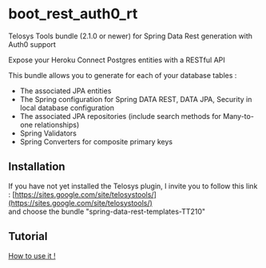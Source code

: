 boot_rest_auth0_rt
================================

Telosys Tools bundle (2.1.0 or newer) for Spring Data Rest generation with Auth0 support

Expose your Heroku Connect Postgres entities with a RESTful API

This bundle allows you to generate for each of your database tables :
- The associated JPA entities
- The Spring configuration for Spring DATA REST, DATA JPA, Security in local database configuration
- The associated JPA repositories (include search methods for Many-to-one relationships)
- Spring Validators
- Spring Converters for composite primary keys

Installation
-------------
If you have not yet installed the Telosys plugin, I invite you to follow this link : [https://sites.google.com/site/telosystools/](https://sites.google.com/site/telosystools/)  
and choose the bundle "spring-data-rest-templates-TT210"


Tutorial
-------------
[How to use it !](doc/HOWTO.md)

